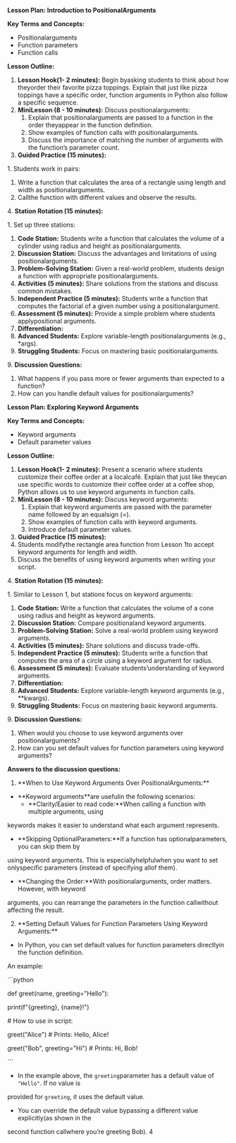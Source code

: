 ﻿**Lesson Plan: Introduction to PositionalArguments**

**Key Terms and Concepts:**

- Positionalarguments
- Function parameters
- Function calls

**Lesson Outline:**

1. **Lesson Hook(1- 2 minutes):** Begin byasking students to think about how theyorder their favorite pizza toppings. Explain that just like pizza toppings have a specific order, function arguments in Python also follow a specific sequence.
1. **MiniLesson (8 - 10 minutes):** Discuss positionalarguments:
   1. Explain that positionalarguments are passed to a function in the order theyappear in the function definition.
   1. Show examples of function calls with positionalarguments.
   1. Discuss the importance of matching the number of arguments with the function’s parameter count.
1. **Guided Practice (15 minutes):**

1\. Students work in pairs:

1. Write a function that calculates the area of a rectangle using length and width as positionalarguments.
1. Callthe function with different values and observe the results.

4\. **Station Rotation (15 minutes):**

1\. Set up three stations:

1. **Code Station:** Students write a function that calculates the volume of a cylinder using radius and height as positionalarguments.
1. **Discussion Station:** Discuss the advantages and limitations of using positionalarguments.
3. **Problem-Solving Station:** Given a real-world problem, students design a function with appropriate positionalarguments.
5. **Activities (5 minutes):** Share solutions from the stations and discuss common mistakes.
5. **Independent Practice (5 minutes):** Students write a function that computes the factorial of a given number using a positionalargument.
5. **Assessment (5 minutes):** Provide a simple problem where students applypositional arguments.
5. **Differentiation:**
1. **Advanced Students:** Explore variable-length positionalarguments (e.g., \*args).
1. **Struggling Students:** Focus on mastering basic positionalarguments.

9\. **Discussion Questions:**

1. What happens if you pass more or fewer arguments than expected to a function?
1. How can you handle default values for positionalarguments?

**Lesson Plan: Exploring Keyword Arguments**

**Key Terms and Concepts:**

- Keyword arguments
- Default parameter values

**Lesson Outline:**

1. **Lesson Hook(1- 2 minutes):** Present a scenario where students customize their coffee order at a localcafé. Explain that just like theycan use specific words to customize their coffee order at a coffee shop, Python allows us to use keyword arguments in function calls.
1. **MiniLesson (8 - 10 minutes):** Discuss keyword arguments:
   1. Explain that keyword arguments are passed with the parameter name followed by an equalsign (=).
   1. Show examples of function calls with keyword arguments.
   1. Introduce default parameter values.
1. **Guided Practice (15 minutes):**
1. Students modifythe rectangle area function from Lesson 1to accept keyword arguments for length and width.
1. Discuss the benefits of using keyword arguments when writing your script.

4\. **Station Rotation (15 minutes):**

1\. Similar to Lesson 1, but stations focus on keyword arguments:

1. **Code Station:** Write a function that calculates the volume of a cone using radius and height as keyword arguments.
1. **Discussion Station:** Compare positionaland keyword arguments.
1. **Problem-Solving Station:** Solve a real-world problem using keyword arguments.
5. **Activities (5 minutes):** Share solutions and discuss trade-offs.
5. **Independent Practice (5 minutes):** Students write a function that computes the area of a circle using a keyword argument for radius.
5. **Assessment (5 minutes):** Evaluate students’understanding of keyword arguments.
5. **Differentiation:**
1. **Advanced Students:** Explore variable-length keyword arguments (e.g., \*\*kwargs).
1. **Struggling Students:** Focus on mastering basic keyword arguments.

9\. **Discussion Questions:**

1. When would you choose to use keyword arguments over positionalarguments?
1. How can you set default values for function parameters using keyword arguments?

**Answers to the discussion questions:**

1. \*\*When to Use Keyword Arguments Over PositionalArguments:\*\*
- \*\*Keyword arguments\*\*are usefulin the following scenarios:
  - \*\*Clarity/Easier to read code:\*\*When calling a function with multiple arguments, using

keywords makes it easier to understand what each argument represents.

- \*\*Skipping OptionalParameters:\*\*If a function has optionalparameters, you can skip them by

using keyword arguments. This is especiallyhelpfulwhen you want to set onlyspecific parameters (instead of specifying allof them).

- \*\*Changing the Order:\*\*With positionalarguments, order matters. However, with keyword

arguments, you can rearrange the parameters in the function callwithout affecting the result.

2. \*\*Setting Default Values for Function Parameters Using Keyword Arguments:\*\*
- In Python, you can set default values for function parameters directlyin the function definition.

An example:

\```python

def greet(name, greeting="Hello"):

print(f"{greeting}, {name}!")

\# How to use in script:

greet("Alice") # Prints: Hello, Alice!

greet("Bob", greeting="Hi") # Prints: Hi, Bob!

\```

- In the example above, the `greeting`parameter has a default value of `"Hello"`. If no value is

provided for `greeting`, it uses the default value.

- You can override the default value bypassing a different value explicitly(as shown in the

second function callwhere you’re greeting Bob).
4
